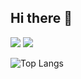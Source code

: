 ## Hi there 👋

<!-- <img src="https://img.shields.io/badge/공식_명칭-공식_색상_코드?style=flat-square&logo=공식_명칭&logoColor=white"/> -->


<img src="https://img.shields.io/badge/cplusplus-00599C?style=flat-square&logo=cplusplus&logoColor=white"/>
<img src="https://img.shields.io/badge/CSharp-239120?style=flat-square&logo=csharp&logoColor=white"/>

![Top Langs](https://github-readme-stats.vercel.app/api/top-langs/?username=ParkMinSung2580&layout=compact)

<!--
**ParkMinSung2580/ParkMinSung2580** is a ✨ _special_ ✨ repository because its `README.md` (this file) appears on your GitHub profile.

Here are some ideas to get you started:

- 🔭 I’m currently working on ...
- 🌱 I’m currently learning ...
- 👯 I’m looking to collaborate on ...
- 🤔 I’m looking for help with ...
- 💬 Ask me about ...
- 📫 How to reach me: ...
- 😄 Pronouns: ...
- ⚡ Fun fact: ...
-->
